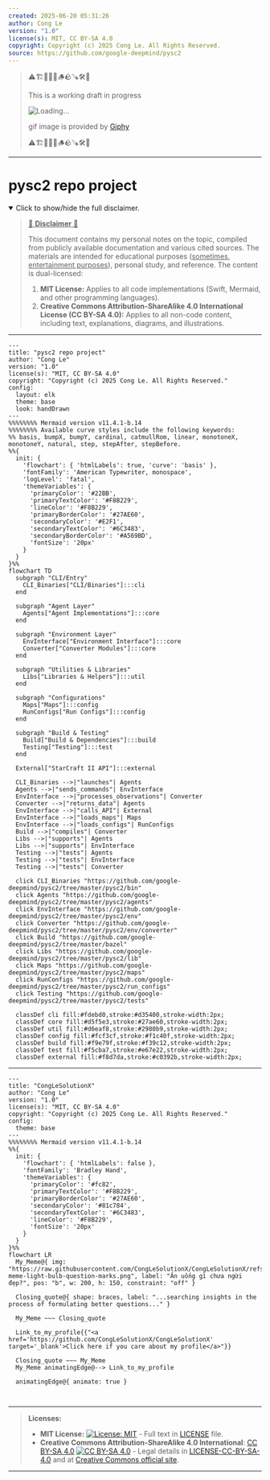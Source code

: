 ```yaml
---
created: 2025-06-20 05:31:26
author: Cong Le
version: "1.0"
license(s): MIT, CC BY-SA 4.0
copyright: Copyright (c) 2025 Cong Le. All Rights Reserved.
source: https://github.com/google-deepmind/pysc2
---
```



> ⚠️🏗️🚧🦺🧱🪵🪨🪚🛠️👷
> 
> This is a working draft in progress
> 
> ![Loading...](https://media2.giphy.com/media/v1.Y2lkPTc5MGI3NjExMXVjejV3dnVjc2o5MXd3eXBvcDR1cHlzbHQ1Z2R6YjY0ZHpmdjJ6OCZlcD12MV9pbnRlcm5hbF9naWZfYnlfaWQmY3Q9Zw/hL9q5k9dk9l0wGd4e0/giphy.gif)
>
> gif image is provided by [Giphy](https://giphy.com)
> 
> ⚠️🏗️🚧🦺🧱🪵🪨🪚🛠️👷


----




# pysc2 repo project
<details open>
<summary>Click to show/hide the full disclaimer.</summary>
   
> <ins>📢 **Disclaimer** 🚨</ins>
>
> This document contains my personal notes on the topic,
> compiled from publicly available documentation and various cited sources.
> The materials are intended for educational purposes (<ins>sometimes, entertainment purposes</ins>), personal study, and reference.
> The content is dual-licensed:
> 1. **MIT License:** Applies to all code implementations (Swift, Mermaid, and other programming languages).
> 2. **Creative Commons Attribution-ShareAlike 4.0 International License (CC BY-SA 4.0):** Applies to all non-code content, including text, explanations, diagrams, and illustrations.

</details>


---

```mermaid
---
title: "pysc2 repo project"
author: "Cong Le"
version: "1.0"
license(s): "MIT, CC BY-SA 4.0"
copyright: "Copyright (c) 2025 Cong Le. All Rights Reserved."
config:
  layout: elk
  theme: base
  look: handDrawn
---
%%%%%%%% Mermaid version v11.4.1-b.14
%%%%%%%% Available curve styles include the following keywords:
%% basis, bumpX, bumpY, cardinal, catmullRom, linear, monotoneX, monotoneY, natural, step, stepAfter, stepBefore.
%%{
  init: {
    'flowchart': { 'htmlLabels': true, 'curve': 'basis' },
    'fontFamily': 'American Typewriter, monospace',
    'logLevel': 'fatal',
    'themeVariables': {
      'primaryColor': '#22BB',
      'primaryTextColor': '#F8B229',
      'lineColor': '#F8B229',
      'primaryBorderColor': '#27AE60',
      'secondaryColor': '#E2F1',
      'secondaryTextColor': '#6C3483',
      'secondaryBorderColor': '#A569BD',
      'fontSize': '20px'
    }
  }
}%%
flowchart TD
  subgraph "CLI/Entry"
    CLI_Binaries["CLI/Binaries"]:::cli
  end

  subgraph "Agent Layer"
    Agents["Agent Implementations"]:::core
  end

  subgraph "Environment Layer"
    EnvInterface["Environment Interface"]:::core
    Converter["Converter Modules"]:::core
  end

  subgraph "Utilities & Libraries"
    Libs["Libraries & Helpers"]:::util
  end

  subgraph "Configurations"
    Maps["Maps"]:::config
    RunConfigs["Run Configs"]:::config
  end

  subgraph "Build & Testing"
    Build["Build & Dependencies"]:::build
    Testing["Testing"]:::test
  end

  External["StarCraft II API"]:::external

  CLI_Binaries -->|"launches"| Agents
  Agents -->|"sends_commands"| EnvInterface
  EnvInterface -->|"processes_observations"| Converter
  Converter -->|"returns_data"| Agents
  EnvInterface -->|"calls_API"| External
  EnvInterface -->|"loads_maps"| Maps
  EnvInterface -->|"loads_configs"| RunConfigs
  Build -->|"compiles"| Converter
  Libs -->|"supports"| Agents
  Libs -->|"supports"| EnvInterface
  Testing -->|"tests"| Agents
  Testing -->|"tests"| EnvInterface
  Testing -->|"tests"| Converter

  click CLI_Binaries "https://github.com/google-deepmind/pysc2/tree/master/pysc2/bin"
  click Agents "https://github.com/google-deepmind/pysc2/tree/master/pysc2/agents"
  click EnvInterface "https://github.com/google-deepmind/pysc2/tree/master/pysc2/env"
  click Converter "https://github.com/google-deepmind/pysc2/tree/master/pysc2/env/converter"
  click Build "https://github.com/google-deepmind/pysc2/tree/master/bazel"
  click Libs "https://github.com/google-deepmind/pysc2/tree/master/pysc2/lib"
  click Maps "https://github.com/google-deepmind/pysc2/tree/master/pysc2/maps"
  click RunConfigs "https://github.com/google-deepmind/pysc2/tree/master/pysc2/run_configs"
  click Testing "https://github.com/google-deepmind/pysc2/tree/master/pysc2/tests"

  classDef cli fill:#fdebd0,stroke:#d35400,stroke-width:2px;
  classDef core fill:#d5f5e3,stroke:#27ae60,stroke-width:2px;
  classDef util fill:#d6eaf8,stroke:#2980b9,stroke-width:2px;
  classDef config fill:#fcf3cf,stroke:#f1c40f,stroke-width:2px;
  classDef build fill:#f9e79f,stroke:#f39c12,stroke-width:2px;
  classDef test fill:#f5cba7,stroke:#e67e22,stroke-width:2px;
  classDef external fill:#f8d7da,stroke:#c0392b,stroke-width:2px;
```

---

<!-- 
```mermaid
%% Current Mermaid version
info
```  -->


```mermaid
---
title: "CongLeSolutionX"
author: "Cong Le"
version: "1.0"
license(s): "MIT, CC BY-SA 4.0"
copyright: "Copyright (c) 2025 Cong Le. All Rights Reserved."
config:
  theme: base
---
%%%%%%%% Mermaid version v11.4.1-b.14
%%{
  init: {
    'flowchart': { 'htmlLabels': false },
    'fontFamily': 'Bradley Hand',
    'themeVariables': {
      'primaryColor': '#fc82',
      'primaryTextColor': '#F8B229',
      'primaryBorderColor': '#27AE60',
      'secondaryColor': '#81c784',
      'secondaryTextColor': '#6C3483',
      'lineColor': '#F8B229',
      'fontSize': '20px'
    }
  }
}%%
flowchart LR
  My_Meme@{ img: "https://raw.githubusercontent.com/CongLeSolutionX/CongLeSolutionX/refs/heads/main/assets/images/My-meme-light-bulb-question-marks.png", label: "Ăn uống gì chưa ngừi đẹp?", pos: "b", w: 200, h: 150, constraint: "off" }

  Closing_quote@{ shape: braces, label: "...searching insights in the process of formulating better questions..." }
    
  My_Meme ~~~ Closing_quote
    
  Link_to_my_profile{{"<a href='https://github.com/CongLeSolutionX/CongLeSolutionX' target='_blank'>Click here if you care about my profile</a>"}}

  Closing_quote ~~~ My_Meme
  My_Meme animatingEdge@--> Link_to_my_profile
  
  animatingEdge@{ animate: true }



```

---
>**Licenses:**
>
>- **MIT License:**  [![License: MIT](https://img.shields.io/badge/License-MIT-yellow.svg)](LICENSE) - Full text in [LICENSE](LICENSE) file.
>- **Creative Commons Attribution-ShareAlike 4.0 International**: [CC BY-SA 4.0](https://creativecommons.org/licenses/by-sa/4.0/) [![CC BY-SA 4.0](https://licensebuttons.net/l/by-sa/4.0/88x31.png)](https://creativecommons.org/licenses/by-sa/4.0/) - Legal details in [LICENSE-CC-BY-SA-4.0](THE_PAST/LICENSE-CC-BY-SA-4.0) and at [Creative Commons official site](https://creativecommons.org/licenses/by-sa/4.0/).
>
---